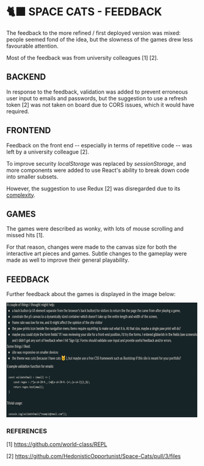 # 🐈‍⬛ SPACE CATS - FEEDBACK

The feedback to the more refined / first deployed version was mixed: people seemed fond of the idea, but the slowness of the games drew less favourable attention.

Most of the feedback was from university colleagues [1] [2].

## BACKEND

In response to the feedback, validation was added to prevent erroneous user input to emails and passwords, but the suggestion to use a refresh token [2] was not taken on board due to CORS issues, which it would have required.

## FRONTEND

Feedback on the front end -- especially in terms of repetitive code -- was left by a university colleague [2].

To improve security _localStorage_ was replaced by _sessionStorage_, and more components were added to use React's ability to break down code into smaller subsets.

However, the suggestion to use Redux [2] was disregarded due to its [complexity](../tech/stack/considered_tech.md).

## GAMES

The games were described as wonky, with lots of mouse scrolling and missed hits [1].

For that reason, changes were made to the canvas size for both the interactive art pieces and games. Subtle changes to the gameplay were made as well to improve their general playability.

## FEEDBACK

Further feedback about the games is displayed in the image below:

<img src="feedback_image.png" width="500" height="300">

### REFERENCES

[1] https://github.com/world-class/REPL

[2] https://github.com/HedonisticOpportunist/Space-Cats/pull/3/files
